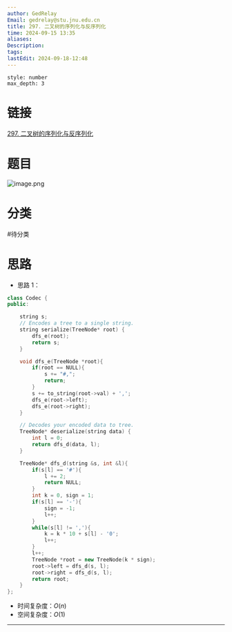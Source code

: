 ```yaml
---
author: GedRelay
Email: gedrelay@stu.jnu.edu.cn
title: 297. 二叉树的序列化与反序列化
time: 2024-09-15 13:35
aliases: 
Description: 
tags: 
lastEdit: 2024-09-18-12:48
---
```


```toc
style: number
max_depth: 3
```

# 链接
[297. 二叉树的序列化与反序列化](https://leetcode.cn/problems/serialize-and-deserialize-binary-tree/) 

# 题目
![image.png](https://ged-pic-bed.oss-cn-guangzhou.aliyuncs.com/img/202409151335236.png)


# 分类
#待分类

# 思路
- 思路 1：


```cpp
class Codec {
public:

    string s;
    // Encodes a tree to a single string.
    string serialize(TreeNode* root) {
        dfs_e(root);
        return s;
    }

    void dfs_e(TreeNode *root){
        if(root == NULL){
            s += "#,";
            return;
        }
        s += to_string(root->val) + ',';
        dfs_e(root->left);
        dfs_e(root->right);
    }

    // Decodes your encoded data to tree.
    TreeNode* deserialize(string data) {
        int l = 0;
        return dfs_d(data, l);
    }

    TreeNode* dfs_d(string &s, int &l){
        if(s[l] == '#'){
            l += 2;
            return NULL;
        }
        int k = 0, sign = 1;
        if(s[l] == '-'){
            sign = -1;
            l++;
        }
        while(s[l] != ','){
            k = k * 10 + s[l] - '0';
            l++;
        }
        l++;
        TreeNode *root = new TreeNode(k * sign);
        root->left = dfs_d(s, l);
        root->right = dfs_d(s, l);
        return root;
    }
};
```


- 时间复杂度：${O\left( n \right)  }$ 
- 空间复杂度：${O\left( 1 \right)  }$ 


---

